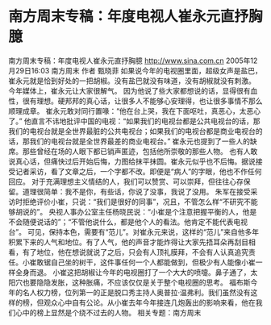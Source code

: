 # 南方周末专稿：年度电视人崔永元直抒胸臆

南方周末专稿：年度电视人崔永元直抒胸臆
http://www.sina.com.cn 2005年12月29日16:03 南方周末
作者 甄晓菲
如果说今年的电视圈里面，超级女声是盐巴，崔永元就是恰到好处的一把胡椒。没有盐巴就没有味道，没有胡椒就没有刺激。
今年媒体上，崔永元让大家很解气。
因为他说了些大家都想说的话，显得很有血性，很有理想。硬邦邦的真心话，让很多人不能够心安理得，也让很多事情不那么顺理成章。
崔永元敢对同行置喙：“他在台上哭，我在下面呕吐，真恶心，太恶心了。”
他直言不讳地批评中国的电视：“如果我们的电视台都是公共电视台的话，那我们的电视台就是全世界最脏的公共电视台；如果我们的电视台都是商业电视台的话，那我们的电视台就是全世界最差的商业电视台。”
崔永元也提到了一些人的缺席。那些曾经在场的人眼下都已销声匿迹，包括他所崇敬的那些人物。
也有人敢说真心话，但痛快过后开始后悔，力图给抹平抹圆。崔永元似乎也不后悔。据说接受记者采访，看了文章之后，一个字都不改。即便是“病人”的字眼，他也不作任何回应。
对于充满理想主义情结的人，我们可以赞赏、可以崇拜，但往往心存保留。道理很简单：我不是你，有些话，你说了没事，我说了没用。
朱军在接受采访时拒绝评价小崔，只说：“我们是很好的同事”，况且，不管怎么样“不研究不能够胡说的”。
央视人事办公室主任杨晓民说：“小崔是个注意把握平衡的人，他是不会随便说话的”；“不管他说什么，都是他个人的看法。他肯定不能代表电视台”。
可见，保持本色，需要有“范儿”。对崔永元来说，这样的“范儿”来自他多年积累下来的人气和地位。有了人气，他的声音才能炸得让大家先捂耳朵再刮目相看，有了地位，他在想说就说了之后，只会有人顶礼膜拜，不会有人认真追究责任。小崔敢锯自己坐的树干，这件事任何一个人都能做到，但极少有人能像小崔一样全身而退。
小崔这把胡椒让今年的电视圈打了一个大大的喷嚏。鼻子通了，太阳穴也要隐隐发胀，这种胀痛，不应该仅仅是关于整个电视圈的思考。
福布斯今年的名人权力榜，位列第一的正是脱口秀主持人奥普拉·温弗利。我们虽然没有这样的榜，但观众心中自有公论。从小崔去年今年接连几炮轰出的影响来看，他在我们心中的榜上显然是个绕不过去的人物。
相关专题：南方周末 


